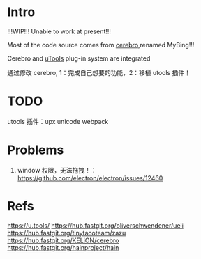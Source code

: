 # Intro

!!!WIP!!! Unable to work at present!!!

Most of the code source comes from [cerebro](https://github.com/KELiON/cerebro),renamed MyBing!!!

Cerebro and [uTools](https://u.tools) plug-in system are integrated

通过修改 cerebro, 1：完成自己想要的功能，2：移植 utools 插件！

# TODO

utools 插件：upx
unicode webpack

# Problems

1. window 权限，无法拖拽！：https://github.com/electron/electron/issues/12460

# Refs

https://u.tools/
https://hub.fastgit.org/oliverschwendener/ueli
https://hub.fastgit.org/tinytacoteam/zazu
https://hub.fastgit.org/KELiON/cerebro
https://hub.fastgit.org/hainproject/hain
